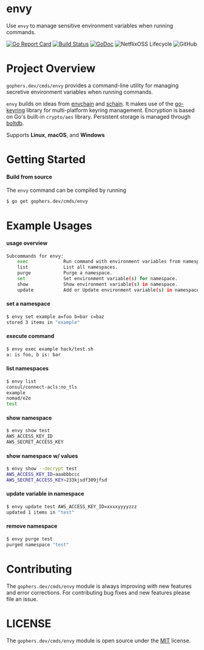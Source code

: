 envy
====

Use `envy` to manage sensitive environment variables when running commands.

[![Go Report Card](https://goreportcard.com/badge/gophers.dev/cmds/envy)](https://goreportcard.com/report/gophers.dev/cmds/envy)
[![Build Status](https://travis-ci.org/shoenig/envy.svg?branch=master)](https://travis-ci.org/shoenig/envy)
[![GoDoc](https://godoc.org/gophers.dev/cmds/envy?status.svg)](https://godoc.org/gophers.dev/cmds/envy)
![NetflixOSS Lifecycle](https://img.shields.io/osslifecycle/shoenig/envy.svg)
![GitHub](https://img.shields.io/github/license/shoenig/envy.svg)

# Project Overview

`gophers.dev/cmds/envy` provides a command-line utility for managing
secretive environment variables when running commands.

`envy` builds on ideas from [envchain](github.com/sorah/envchain) and [schain](github.com/evanphx/schain). It makes use of the [go-keyring](github.com/zalando/go-keyring) library for multi-platform keyring management. Encryption is based on Go's built-in `crypto/aes` library. Persistent storage is managed through [boltdb](github.com/etcd-io/bbolt).

Supports **Linux**, **macOS**, and **Windows**

# Getting Started

#### Build from source

The `envy` command can be compiled by running
```bash
$ go get gophers.dev/cmds/envy
```

# Example Usages

#### usage overview
```bash
Subcommands for envy:
	exec             Run command with environment variables from namespace.
	list             List all namespaces.
	purge            Purge a namespace.
	set              Set environment variable(s) for namespace.
	show             Show environment variable(s) in namespace.
	update           Add or Update environment variable(s) in namespace.
```

#### set a namespace
```bash
$ envy set example a=foo b=bar c=baz
stored 3 items in "example"
```

#### execute command
```bash
$ envy exec example hack/test.sh
a: is foo, b is: bar
```

#### list namespaces
```bash
$ envy list
consul/connect-acls:no_tls
example
nomad/e2e
test
```

#### show namespace
```bash
$ envy show test
AWS_ACCESS_KEY_ID
AWS_SECRET_ACCESS_KEY
```

#### show namespace w/ values
```bash
$ envy show --decrypt test
AWS_ACCESS_KEY_ID=aaabbbccc
AWS_SECRET_ACCESS_KEY=233kjsdf309jfsd
```

#### update variable in namespace
```bash
$ envy update test AWS_ACCESS_KEY_ID=xxxxyyyyzzz
updated 1 items in "test"
```

#### remove namespace
```bash
$ envy purge test
purged namespace "test"
```

# Contributing

The `gophers.dev/cmds/envy` module is always improving with new features
and error corrections. For contributing bug fixes and new features please file
an issue.

# LICENSE

The `gophers.dev/cmds/envy` module is open source under the [MIT](LICENSE) license.
